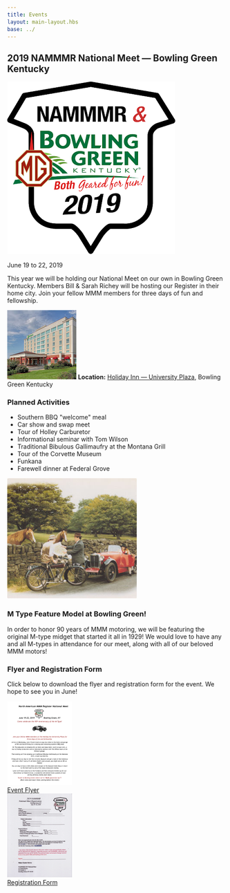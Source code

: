 ```yaml
---
title: Events
layout: main-layout.hbs
base: ../
---
```

<div id="events" class="content-padding content-background">
    <section class="event">
        <h2 class="divider green-heading">2019 NAMMMR National Meet 
            &mdash; Bowling Green Kentucky</h2>
        <div class="details">
            <img class="logo" src="img/2019-bowling-green-logo.png"
                alt="2019: NAMMMR & Bowling Green Kentucky, Both Geared for Fun!">
            <p class="date">June 19 to 22, 2019</p>
            <p>This year we will be holding our National Meet on our own in
            Bowling Green Kentucky. Members Bill &amp; Sarah Richey will be hosting
            our Register in their home city. Join your fellow MMM members
            for three days of fun and fellowship.</p>
            <p>
            <img class="float-right" src="events/holiday-inn-bowling-green.jpg">
            <strong>Location:</strong> 
            <a href="https://www.ihg.com/holidayinn/hotels/us/en/bowling-green/bwgwt/hoteldetail">
                Holiday Inn &mdash; University Plaza</a>, 
            Bowling Green Kentucky
            </p>
        <div>
        <div class="details">
            <h3 class="green-heading">Planned Activities</h3>
            <ul>
                <li>Southern BBQ "welcome" meal</li>
                <li>Car show and swap meet</li>
                <li>Tour of Holley Carburetor</li>
                <li>Informational seminar with Tom Wilson</li>
                <li>Traditional Bibulous Gallimaufry at the Montana Grill</li>
                <li>Tour of the Corvette Museum</li>
                <li>Funkana</li>
                <li>Farewell dinner at Federal Grove</li>
            </ul>
        </div>
        <div class="details">
            <img class="feature" src="img/m-type-pastoral.jpg">
            <h3 class="green-heading">M Type Feature Model at Bowling Green!</h3>
            <p>In order to honor 90 years of MMM motoring, we will be featuring
            the original M-type midget that started it all in 1929! We would
            love to have any and all M-types in attendance for our meet, along
            with all of our beloved MMM motors!<p>
            <div class="details">
                <h3 class="green-heading">Flyer and Registration Form</h3>
                <p>Click below to download the flyer and registration form for the
                event. We hope to see you in June!</p>
                <a class="doc-thumb" href="events/2019-NAMMMR-bowling-green-flyer.pdf">
                    <img class="shadowed" src="events/2019-NAMMMR-bowling-green-flyer.png">
                    <div class="caption">Event Flyer</div>
                </a>
                <a class="doc-thumb" href="events/2019-NAMMMR-bowling-green-registration.pdf">
                    <img class="shadowed" src="events/2019-NAMMMR-bowling-green-registration.png">
                    <div class="caption">Registration Form</div>
                </a>
            </div>
        </div>
    </section>
	<!--
    <div class="back-link">
        <a href="events-archive/">Previous Years' Events</a>
        <span class="arrow">&blacktriangleright;</span>
    </div>
	-->
</div>

